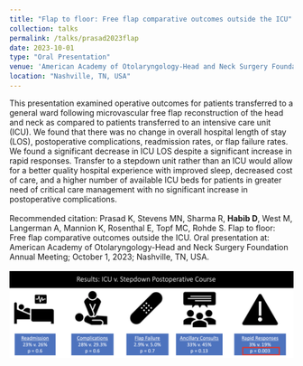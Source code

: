 ```yaml
---	
title: "Flap to floor: Free flap comparative outcomes outside the ICU"	
collection: talks	
permalink: /talks/prasad2023flap
date: 2023-10-01
type: "Oral Presentation"
venue: 'American Academy of Otolaryngology-Head and Neck Surgery Foundation Annual Meeting'
location: "Nashville, TN, USA"
---	
```

This presentation examined operative outcomes for patients transferred to a general ward following microvascular free flap reconstruction of the head and neck as compared to patients transferred to an intensive care unit (ICU). We found that there was no change in overall hospital length of stay (LOS), postoperative complications, readmission rates, or flap failure rates. We found a significant decrease in ICU LOS despite a significant increase in rapid responses. Transfer to a stepdown unit rather than an ICU would allow for a better quality hospital experience with improved sleep, decreased cost of care, and a higher number of available ICU beds for patients in greater need of critical care management with no significant increase in postoperative complications.
<br><br>
Recommended citation: Prasad K, Stevens MN, Sharma R, **Habib D**, West M, Langerman A, Mannion K, Rosenthal E, Topf MC, Rohde S. Flap to floor: Free flap comparative outcomes outside the ICU. Oral presentation at: American Academy of Otolaryngology-Head and Neck Surgery Foundation Annual Meeting; October 1, 2023; Nashville, TN, USA.
<br><br>
![Infographic comparing rates of readmission, complications, flap failure, ancillary consults, and rapid responses between patients initially transferred to stepdown versus ICU](../images/prasad2023flap.png)
